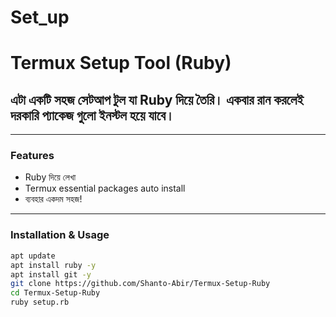 # Set_up
# Termux Setup Tool (Ruby)

## এটা একটি সহজ সেটআপ টুল যা Ruby দিয়ে তৈরি। একবার রান করলেই দরকারি প্যাকেজ গুলো ইনস্টল হয়ে যাবে।

---

### Features

- Ruby দিয়ে লেখা
- Termux essential packages auto install
- ব্যবহার একদম সহজ!

---

### Installation & Usage

```bash
apt update
apt install ruby -y
apt install git -y
git clone https://github.com/Shanto-Abir/Termux-Setup-Ruby
cd Termux-Setup-Ruby
ruby setup.rb
